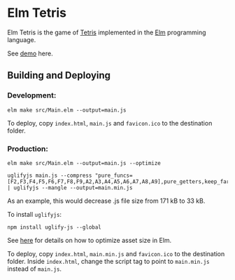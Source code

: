 # Elm Tetris

Elm Tetris is the game of [Tetris](https://en.wikipedia.org/wiki/Tetris) implemented in the [Elm](<https://en.wikipedia.org/wiki/Elm_(programming_language)>) programming language.

See [demo](https://aistrate.github.io/demo/elm-tetris/index.html) here.

## Building and Deploying

### Development:

```
elm make src/Main.elm --output=main.js
```

To deploy, copy `index.html`, `main.js` and `favicon.ico` to the destination folder.

### Production:

```
elm make src/Main.elm --output=main.js --optimize

uglifyjs main.js --compress "pure_funcs=[F2,F3,F4,F5,F6,F7,F8,F9,A2,A3,A4,A5,A6,A7,A8,A9],pure_getters,keep_fargs=false,unsafe_comps,unsafe" | uglifyjs --mangle --output=main.min.js
```

As an example, this would decrease .js file size from 171 kB to 33 kB.

To install `uglifyjs`:

```
npm install uglify-js --global
```

See [here](https://github.com/elm/compiler/blob/master/hints/optimize.md) for details on how to optimize asset size in Elm.

To deploy, copy `index.html`, `main.min.js` and `favicon.ico` to the destination folder. Inside `index.html`, change the script tag to point to `main.min.js` instead of `main.js`.
